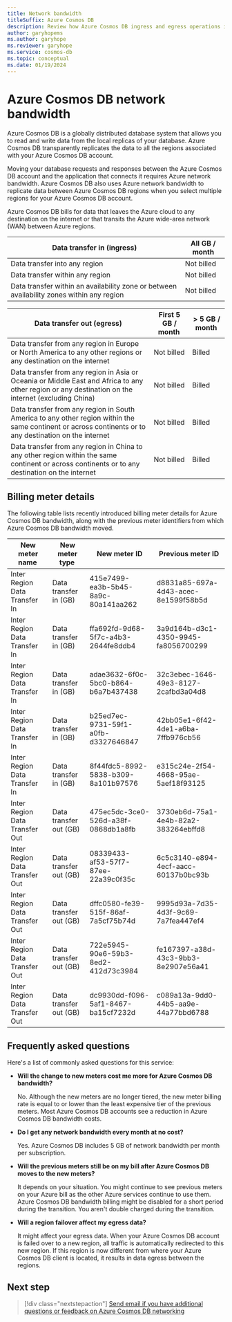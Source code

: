 ```yaml
---
title: Network bandwidth
titleSuffix: Azure Cosmos DB
description: Review how Azure Cosmos DB ingress and egress operations influence Azure network bandwidth consumption.
author: garyhopems
ms.author: garyhope
ms.reviewer: garyhope
ms.service: cosmos-db
ms.topic: conceptual
ms.date: 01/19/2024
---
```


# Azure Cosmos DB network bandwidth

Azure Cosmos DB is a globally distributed database system that allows you to read and write data from the local replicas of your database. Azure Cosmos DB transparently replicates the data to all the regions associated with your Azure Cosmos DB account.

Moving your database requests and responses between the Azure Cosmos DB account and the application that connects it requires Azure network bandwidth. Azure Cosmos DB also uses Azure network bandwidth to replicate data between Azure Cosmos DB regions when you select multiple regions for your Azure Cosmos DB account.  

Azure Cosmos DB bills for data that leaves the Azure cloud to any destination on the internet or that transits the Azure wide-area network (WAN) between Azure regions.  

| Data transfer in (ingress) | All GB / month |
| --- | --- |
| Data transfer into any region  | Not billed |
| Data transfer within any region | Not billed |
| Data transfer within an availability zone or between availability zones within any region  | Not billed |

| Data transfer out (egress)  | First 5 GB / month  | > 5 GB / month  |
| --- | --- | --- |
| Data transfer from any region in Europe or North America to any other regions or any destination on the internet | Not billed | Billed  |
| Data transfer from any region in Asia or Oceania or Middle East and Africa to any other region or any destination on the internet (excluding China) | Not billed | Billed  |
| Data transfer from any region in South America to any other region within the same continent or across continents or to any destination on the internet | Not billed | Billed  |
| Data transfer from any region in China to any other region within the same continent or across continents or to any destination on the internet | Not billed | Billed  |

## Billing meter details

The following table lists recently introduced billing meter details for Azure Cosmos DB bandwidth, along with the previous meter identifiers from which Azure Cosmos DB bandwidth moved.

| New meter name  | New meter type  | New meter ID | Previous meter ID |
| --- | --- | --- | --- |
| Inter Region Data Transfer In | Data transfer in (GB) | 415e7499-ea3b-5b45-8a9c-80a141aa262 | d8831a85-697a-4d43-acec-8e1599f58b5d  |
| Inter Region Data Transfer In | Data transfer in (GB) | ffa692fd-9d68-5f7c-a4b3-2644fe8ddb4 | 3a9d164b-d3c1-4350-9945-fa8056700299  |
| Inter Region Data Transfer In | Data transfer in (GB) | adae3632-6f0c-5bc0-b864-b6a7b437438 | 32c3ebec-1646-49e3-8127-2cafbd3a04d8  |
| Inter Region Data Transfer In | Data transfer in (GB) | b25ed7ec-9731-59f1-a0fb-d3327646847 | 42bb05e1-6f42-4de1-a6ba-7ffb976cb56  |
| Inter Region Data Transfer In | Data transfer in (GB) | 8f44fdc5-8992-5838-b309-8a101b97576 | e315c24e-2f54-4668-95ae-5aef18f93125  |
| Inter Region Data Transfer Out | Data transfer out (GB) | 475ec5dc-3ce0-526d-a38f-0868db1a8fb | 3730eb6d-75a1-4e4b-82a2-383264ebffd8  |
| Inter Region Data Transfer Out | Data transfer out (GB) | 08339433-af53-57f7-87ee-22a39c0f35c | 6c5c3140-e894-4ecf-aacc-60137b0bc93b  |
| Inter Region Data Transfer Out | Data transfer out (GB) | dffc0580-fe39-515f-86af-7a5cf75b74d | 9995d93a-7d35-4d3f-9c69-7a7fea447ef4  |
| Inter Region Data Transfer Out | Data transfer out (GB) | 722e5945-90e6-59b3-8ed2-412d73c3984 | fe167397-a38d-43c3-9bb3-8e2907e56a41  |
| Inter Region Data Transfer Out | Data transfer out (GB) | dc9930dd-f096-5af1-8467-ba15cf7232d | c089a13a-9dd0-44b5-aa9e-44a77bbd6788  |

## Frequently asked questions

Here's a list of commonly asked questions for this service:

- **Will the change to new meters cost me more for Azure Cosmos DB bandwidth?**

  No. Although the new meters are no longer tiered, the new meter billing rate is equal to or lower than the least expensive tier of the previous meters. Most Azure Cosmos DB accounts see a reduction in Azure Cosmos DB bandwidth costs.  

- **Do I get any network bandwidth every month at no cost?**

  Yes. Azure Cosmos DB includes 5 GB of network bandwidth per month per subscription.  

- **Will the previous meters still be on my bill after Azure Cosmos DB moves to the new meters?**

  It depends on your situation. You might continue to see previous meters on your Azure bill as the other Azure services continue to use them. Azure Cosmos DB bandwidth billing might be disabled for a short period during the transition. You aren't double charged during the transition.

- **Will a region failover affect my egress data?**

  It might affect your egress data. When your Azure Cosmos DB account is failed over to a new region, all traffic is automatically redirected to this new region. If this region is now different from where your Azure Cosmos DB client is located, it results in data egress between the regions.  

## Next step

> [!div class="nextstepaction"]
> [Send email if you have additional questions or feedback on Azure Cosmos DB networking](mailto:CosmosDBNetworking@Microsoft.com)  
